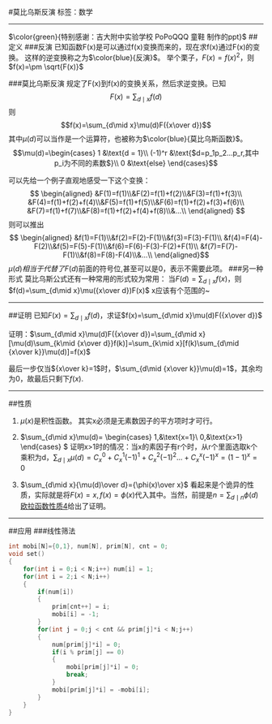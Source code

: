 ﻿#莫比乌斯反演
标签：数学
***

 $\color{green}{特别感谢：吉大附中实验学校 PoPoQQQ 童鞋 制作的ppt}$
##定义
###反演
已知函数F(x)是可以通过f(x)变换而来的，现在求f(x)通过F(x)的变换。
这样的逆变换称之为$\color{blue}{反演}$。
举个栗子，$F(x)=f(x)^2$，则$f(x)=\pm \sqrt{F(x)}$

###莫比乌斯反演
规定了F(x)到f(x)的变换关系，然后求逆变换。已知$$F(x)=\sum_{d\mid x}f(d)$$则$$f(x)=\sum_{d\mid x}\mu(d)F({x\over d})$$其中$\mu(d)$可以当作是一个运算符，也被称为$\color{blue}{莫比乌斯函数}$。$$\mu(d)=\begin{cases}
1 &\text{d = 1}\\
(-1)^r &\text{$d=p_1p_2...p_r,其中p_i为不同的素数$}\\
0 &\text{else}
\end{cases}$$

可以先给一个例子直观地感受一下这个变换：$$
\begin{aligned} 
&F(1)=f(1)\\&F(2)=f(1)+f(2)\\&F(3)=f(1)+f(3)\\
&F(4)=f(1)+f(2)+f(4)\\&F(5)=f(1)+f(5)\\&F(6)=f(1)+f(2)+f(3)+f(6)\\
&F(7)=f(1)+f(7)\\&F(8)=f(1)+f(2)+f(4)+f(8)\\&...\\
\end{aligned} 
$$则可以推出$$
\begin{aligned} 
&f(1)=F(1)\\&f(2)=F(2)-F(1)\\&f(3)=F(3)-F(1)\\
&f(4)=F(4)-F(2)\\&f(5)=F(5)-F(1)\\&f(6)=F(6)-F(3)-F(2)+F(1)\\
&f(7)=F(7)-F(1)\\&f(8)=F(8)-F(4)\\&...\\
\end{aligned}$$$\mu(d)相当于代替了F(d)$前面的符号位,甚至可以是0，表示不需要此项。
###另一种形式
莫比乌斯公式还有一种常用的形式较为常用：
当$F(d)=\sum_{d\mid x}f(x)$，则$f(d)=\sum_{d\mid x}\mu({x\over d})F(x)$
x应该有个范围的~
***
##证明
已知$F(x)=\sum_{d\mid x}f(d)$，求证$f(x)=\sum_{d\mid x}\mu(d)F({x\over d})$

证明：$\sum_{d\mid x}\mu(d)F({x\over d})=\sum_{d\mid x}[\mu(d)\sum_{k\mid {x\over d}}f(k)]=\sum_{k\mid x}[f(k)\sum_{d\mid {x\over k}}\mu(d)]=f(x)$

最后一步仅当${x\over k}=1$时，$\sum_{d\mid {x\over k}}\mu(d)=1$，其余均为0，故最后只剩下$f(x)$.
***
##性质
1. $\mu(x)$是积性函数。
其实x必须是无素数因子的平方项时才可行。

2. $\sum_{d\mid x}\mu(d)=
\begin{cases} 
1,&\text{x=1}\\
0,&\text{x>1}
\end{cases} $
证明x>1时的情况：当x的素因子有r个时，从r个里面选取k个乘积为d，$\sum_{d\mid x}\mu(d)=C_x^0+C_x^1(-1)^1+C_x^2(-1)^2...+C_x^x(-1)^x=(1-1)^x=0$

3. $\sum_{d\mid x}{\mu(d)\over d}={\phi(x)\over x}$
看起来是个诡异的性质，实际就是将$F(x)=x,f(x)=\phi(x)$代入其中。当然，前提是$n=\sum_{d\mid n}\phi(d)$[欧拉函数性质4](http://blog.csdn.net/danliwoo/article/details/48851073#t2)给出了证明。
***
##应用
###线性筛法
```cpp
int mobi[N]={0,1}, num[N], prim[N], cnt = 0;
void set()
{
	for(int i = 0;i < N;i++) num[i] = 1;
	for(int i = 2;i < N;i++)
	{
		if(num[i])
		{
			prim[cnt++] = i;
			mobi[i] = -1;
		}
		for(int j = 0;j < cnt && prim[j]*i < N;j++)
		{
			num[prim[j]*i] = 0;
			if(i % prim[j] == 0)
			{
				mobi[prim[j]*i] = 0;
				break;
			}
			mobi[prim[j]*i] = -mobi[i];
		}
	}
}
```

